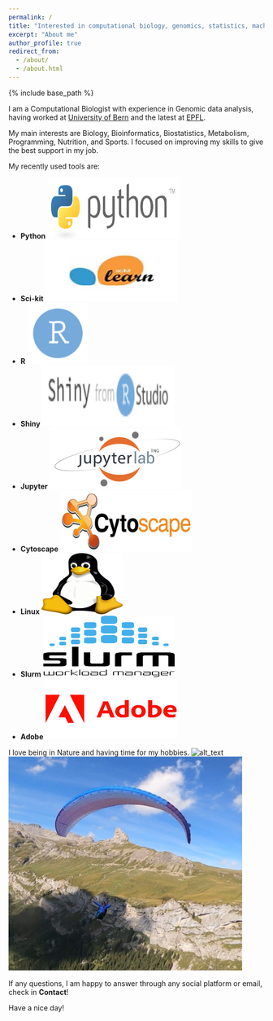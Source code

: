 ```yaml
---
permalink: /
title: "Interested in computational biology, genomics, statistics, machine learning and sports"
excerpt: "About me"
author_profile: true
redirect_from: 
  - /about/
  - /about.html
---
```


{% include base_path %}

I am a Computational Biologist with experience in Genomic data analysis, having worked at [University of Bern](https://www.unibe.ch/index_eng.html) and the latest at [EPFL](https://www.epfl.ch/en/).

My main interests are Biology, Bioinformatics, Biostatistics, Metabolism, Programming, Nutrition, and Sports. I focused on improving my skills to give the best support in my job. <!--- <img alt="alt_text" width="300px" height="300px" src="images/asics.jpeg" /> --->


My recently used tools are:
* **Python** <img alt="alt_text" width="260px" height="120px" src="images/python.png" />
* **Sci-kit** <img alt="alt_text" width="260px" height="120px" src="images/scikit.jpg" />
* **R** <img alt="alt_text" width="120px" height="120px" src="images/clean_logo_rstudio.png" />
* **Shiny** <img alt="alt_text" width="260px" height="120px" src="images/shiny.png" />
* **Jupyter** <img alt="alt_text" width="260px" height="120px" src="images/jupy.png" />
* **Cytoscape** <img alt="alt_text" width="260px" height="120px" src="images/cytoscape-logo.png" />
* **Linux** <img alt="alt_text" width="160px" height="120px" src="images/linux.png" />
* **Slurm** <img alt="alt_text" width="260px" height="120px" src="images/slurm.png" />
* **Adobe** <img alt="alt_text" width="260px" height="120px" src="images/Adobe-Logo.png" />

I love being in Nature and having time for my hobbies. 
<img alt="alt_text" width="460px" height="420px" src="images/paraAmis.jpg" /> <img alt="alt_text" width="460px" height="420px" src="images/lobhornerme.jpeg" />

If any questions, I am happy to answer through any social platform or email, check in **Contact**!

Have a nice day!

